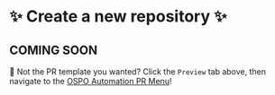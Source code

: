 # ✨ Create a new repository ✨

## COMING SOON

🚨 Not the PR template you wanted? Click the `Preview` tab above, then navigate to the [OSPO Automation PR Menu](?expand=1&template=pr-menu.md)!
